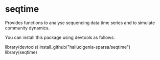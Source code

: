# seqtime
Provides functions to analyse sequencing data time series and to simulate community dynamics.

You can install this package using devtools as follows:

library(devtools)
install_github("hallucigenia-sparsa/seqtime")
library(seqtime)

